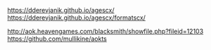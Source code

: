 https://dderevjanik.github.io/agescx/
https://dderevjanik.github.io/agescx/formatscx/

http://aok.heavengames.com/blacksmith/showfile.php?fileid=12103
https://github.com/mullikine/aokts
